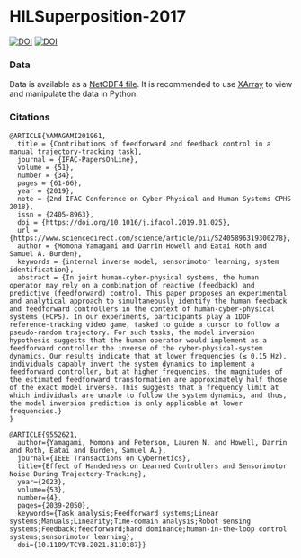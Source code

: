 # HILSuperposition-2017

[![DOI](https://img.shields.io/badge/DOI-10.1016/j.ifacol.2019.01.025-blue)](https://doi.org/10.1016/j.ifacol.2019.01.025)
[![DOI](https://img.shields.io/badge/DOI-10.1109/TCYB.2021.3110187-blue)](https://doi.org/10.1109/TCYB.2021.3110187)

### Data

Data is available as a [NetCDF4 file](https://drive.google.com/file/d/1a7X2iVtOi3R3P3jdcUBvUJ3bx9EUzvhO/view?usp=sharing).
It is recommended to use [XArray](https://docs.xarray.dev/en/stable/index.html) to view and manipulate the data in Python.

### Citations

```
@ARTICLE{YAMAGAMI201961,
  title = {Contributions of feedforward and feedback control in a manual trajectory-tracking task},
  journal = {IFAC-PapersOnLine},
  volume = {51},
  number = {34},
  pages = {61-66},
  year = {2019},
  note = {2nd IFAC Conference on Cyber-Physical and Human Systems CPHS 2018},
  issn = {2405-8963},
  doi = {https://doi.org/10.1016/j.ifacol.2019.01.025},
  url = {https://www.sciencedirect.com/science/article/pii/S2405896319300278},
  author = {Momona Yamagami and Darrin Howell and Eatai Roth and Samuel A. Burden},
  keywords = {internal inverse model, sensorimotor learning, system identification},
  abstract = {In joint human-cyber-physical systems, the human operator may rely on a combination of reactive (feedback) and predictive (feedforward) control. This paper proposes an experimental and analytical approach to simultaneously identify the human feedback and feedforward controllers in the context of human-cyber-physical systems (HCPS). In our experiments, participants play a 1DOF reference-tracking video game, tasked to guide a cursor to follow a pseudo-random trajectory. For such tasks, the model inversion hypothesis suggests that the human operator would implement as a feedforward controller the inverse of the cyber-physical-system dynamics. Our results indicate that at lower frequencies (≤ 0.15 Hz), individuals capably invert the system dynamics to implement a feedforward controller, but at higher frequencies, the magnitudes of the estimated feedforward transformation are approximately half those of the exact model inverse. This suggests that a frequency limit at which individuals are unable to follow the system dynamics, and thus, the model inversion prediction is only applicable at lower frequencies.}
}
```

```
@ARTICLE{9552621,
  author={Yamagami, Momona and Peterson, Lauren N. and Howell, Darrin and Roth, Eatai and Burden, Samuel A.},
  journal={IEEE Transactions on Cybernetics},
  title={Effect of Handedness on Learned Controllers and Sensorimotor Noise During Trajectory-Tracking},
  year={2023},
  volume={53},
  number={4},
  pages={2039-2050},
  keywords={Task analysis;Feedforward systems;Linear systems;Manuals;Linearity;Time-domain analysis;Robot sensing systems;Feedback;feedforward;hand dominance;human-in-the-loop control systems;sensorimotor learning},
  doi={10.1109/TCYB.2021.3110187}}
```
